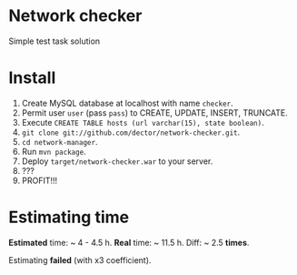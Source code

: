 Network checker
===============

Simple test task solution

Install
=======

  1. Create MySQL database at localhost with name `checker`.
  2. Permit user `user` (pass `pass`) to CREATE, UPDATE, INSERT,
TRUNCATE.
  3. Execute `CREATE TABLE hosts (url varchar(15), state boolean)`.
  4. `git clone git://github.com/dector/network-checker.git`.
  5. `cd network-manager`.
  6. Run `mvn package`.
  7. Deploy `target/network-checker.war` to your server.
  8. ???
  9. PROFIT!!!

Estimating time
===============

  __Estimated__ time: ~ 4 - 4.5 h.
  __Real__ time: ~ 11.5 h.
  Diff: ~ 2.5 __times__.

Estimating __failed__ (with x3 coefficient).
